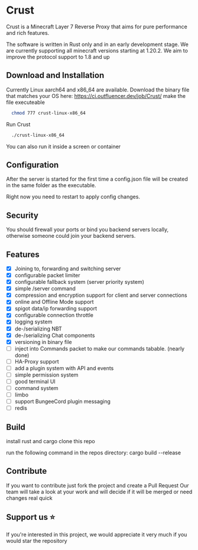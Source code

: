 # Crust

Crust is a Minecraft Layer 7 Reverse Proxy that aims for pure performance and rich features.

The software is written in Rust only and in an early development stage. We are currently supporting all minecraft
versions starting at 1.20.2. We aim to improve the protocol support to 1.8 and up

## Download and Installation

Currently Linux aarch64 and x86_64 are available.
Download the binary file that matches your OS here: https://ci.outfluencer.dev/job/Crust/
make the file executeable

```bash
  chmod 777 crust-linux-x86_64
```

Run Crust

```bash
  ./crust-linux-x86_64
```

You can also run it inside a screen or container

## Configuration

After the server is started for the first time a config.json file will be created in the same folder as the executable.

Right now you need to restart to apply config changes.

## Security

You should firewall your ports or bind you backend servers locally, otherwise someone could join your backend servers.

## Features

- [x] Joining to, forwarding and switching server
- [x] configurable packet limiter
- [x] configurable fallback system (server priority system)
- [x] simple /server command
- [x] compression and encryption support for client and server connections
- [x] online and Offline Mode support
- [x] spigot data/ip forwarding support
- [x] configurable connection throttle
- [x] logging system
- [x] de-/serializing NBT
- [x] de-/serializing Chat components
- [x] versioning in binary file
- [ ] inject into Commands packet to make our commands tabable. (nearly done)
- [ ] HA-Proxy support
- [ ] add a plugin system with API and events
- [ ] simple permission system
- [ ] good terminal UI
- [ ] command system
- [ ] limbo
- [ ] support BungeeCord plugin messaging
- [ ] redis

## Build

install rust and cargo
clone this repo

run the following command in the repos directory:
cargo build --release

## Contribute

If you want to contribute just fork the project and create a Pull Request
Our team will take a look at your work and will decide if it will be merged or need changes real quick

## Support us ⭐️

If you're interested in this project, we would appreciate it very much if you would star the repository


